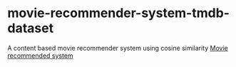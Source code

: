 # movie-recommender-system-tmdb-dataset
A content based movie recommender system using cosine similarity
[Movie recommended system](https://movie-recommender-system-83jqlc5fuapvoz64g6unmb.streamlit.app/)
